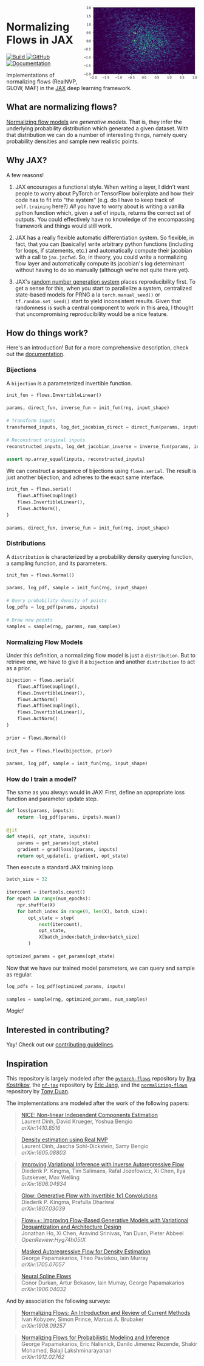 <img align="right" width="300" src="assets/flows.gif">

# Normalizing Flows in JAX

<a href="https://circleci.com/gh/ChrisWaites/jax-flows">
    <img alt="Build" src="https://img.shields.io/circleci/build/github/ChrisWaites/jax-flows/master">
</a>
<a href="https://github.com/ChrisWaites/jax-flows/blob/master/LICENSE">
    <img alt="GitHub" src="https://img.shields.io/github/license/ChrisWaites/jax-flows.svg?color=blue">
</a>
<a href="https://jax-flows.readthedocs.io/en/latest/">
    <img alt="Documentation" src="https://img.shields.io/website/http/jax-flows.readthedocs.io.svg?down_color=red&down_message=offline&up_message=online">
</a>

<p>Implementations of normalizing flows (RealNVP, GLOW, MAF) in the <a href="https://github.com/google/jax/">JAX</a> deep learning framework.</p>

## What are normalizing flows?

[Normalizing flow models](http://akosiorek.github.io/ml/2018/04/03/norm_flows.html) are _generative models_. That is, they infer the underlying probability distribution which generated a given dataset. With that distribution we can do a number of interesting things, namely query probability densities and sample new realistic points.

## Why JAX?

A few reasons!

1) JAX encourages a functional style. When writing a layer, I didn't want people to worry about PyTorch or TensorFlow boilerplate and how their code has to fit into "the system" (e.g. do I have to keep track of `self.training` here?) _All_ you have to worry about is writing a vanilla python function which, given a set of inputs, returns the correct set of outputs. You could effectively have no knowledge of the encompassing framework and things would still work.

2) JAX has a really flexible automatic differentiation system. So flexible, in fact, that you can (basically) write arbitrary python functions (including for loops, if statements, etc.) and automatically compute their jacobian with a call to `jax.jacfwd`. So, in theory, you could write a normalizing flow layer and automatically compute its jacobian's log determinant without having to do so manually (although we're not quite there yet).

3) JAX's [random number generation system](https://github.com/google/jax/blob/master/design_notes/prng.md) places reproducibility first. To get a sense for this, when you start to parallelize a system, centralized state-based models for PRNG a la `torch.manual_seed()` or `tf.random.set_seed()` start to yield inconsistent results. Given that randomness is such a central component to work in this area, I thought that uncompromising reproducibility would be a nice feature.

## How do things work?

Here's an introduction! But for a more comprehensive description, check out the [documentation](https://jax-flows.readthedocs.io/).

### Bijections

A `bijection` is a parameterized invertible function.

```python
init_fun = flows.InvertibleLinear()

params, direct_fun, inverse_fun = init_fun(rng, input_shape)

# Transform inputs
transformed_inputs, log_det_jacobian_direct = direct_fun(params, inputs)

# Reconstruct original inputs
reconstructed_inputs, log_det_jacobian_inverse = inverse_fun(params, inputs)

assert np.array_equal(inputs, reconstructed_inputs)
```

We can construct a sequence of bijections using `flows.serial`. The result is just another bijection, and adheres to the exact same interface.

```python
init_fun = flows.serial(
    flows.AffineCoupling()
    flows.InvertibleLinear(),
    flows.ActNorm(),
)

params, direct_fun, inverse_fun = init_fun(rng, input_shape)
```

### Distributions

A `distribution` is characterized by a probability density querying function, a sampling function, and its parameters.

```python
init_fun = flows.Normal()

params, log_pdf, sample = init_fun(rng, input_shape)

# Query probability density of points
log_pdfs = log_pdf(params, inputs)

# Draw new points
samples = sample(rng, params, num_samples)
```

### Normalizing Flow Models

Under this definition, a normalizing flow model is just a `distribution`. But to retrieve one, we have to give it a `bijection` and another `distribution` to act as a prior.

```python
bijection = flows.serial(
    flows.AffineCoupling(),
    flows.InvertibleLinear(),
    flows.ActNorm()
    flows.AffineCoupling(),
    flows.InvertibleLinear(),
    flows.ActNorm()
)

prior = flows.Normal()

init_fun = flows.Flow(bijection, prior)

params, log_pdf, sample = init_fun(rng, input_shape)
```

### How do I train a model?

The same as you always would in JAX! First, define an appropriate loss function and parameter update step.

```python
def loss(params, inputs):
    return -log_pdf(params, inputs).mean()

@jit
def step(i, opt_state, inputs):
    params = get_params(opt_state)
    gradient = grad(loss)(params, inputs)
    return opt_update(i, gradient, opt_state)
```

Then execute a standard JAX training loop.

```python
batch_size = 32

itercount = itertools.count()
for epoch in range(num_epochs):
    npr.shuffle(X)
    for batch_index in range(0, len(X), batch_size):
        opt_state = step(
            next(itercount),
            opt_state,
            X[batch_index:batch_index+batch_size]
        )

optimized_params = get_params(opt_state)
```

Now that we have our trained model parameters, we can query and sample as regular.

```python
log_pdfs = log_pdf(optimized_params, inputs)

samples = sample(rng, optimized_params, num_samples)
```

_Magic!_

## Interested in contributing?

Yay! Check out our [contributing guidelines](https://github.com/ChrisWaites/jax-flows/blob/master/.github/CONTRIBUTING.md).

## Inspiration

This repository is largely modeled after the [`pytorch-flows`](https://github.com/ikostrikov/pytorch-flows) repository by [Ilya Kostrikov](https://github.com/ikostrikov), the [`nf-jax`](https://github.com/ericjang/nf-jax) repository by [Eric Jang](http://evjang.com/), and the [`normalizing-flows`](https://github.com/tonyduan/normalizing-flows) repository by [Tony Duan](https://github.com/tonyduan).

The implementations are modeled after the work of the following papers:

  > [NICE: Non-linear Independent Components Estimation](https://arxiv.org/abs/1410.8516)\
  > Laurent Dinh, David Krueger, Yoshua Bengio\
  > _arXiv:1410.8516_

  > [Density estimation using Real NVP](https://arxiv.org/abs/1605.08803)\
  > Laurent Dinh, Jascha Sohl-Dickstein, Samy Bengio\
  > _arXiv:1605.08803_

  > [Improving Variational Inference with Inverse Autoregressive Flow
](https://arxiv.org/abs/1606.04934)\
  > Diederik P. Kingma, Tim Salimans, Rafal Jozefowicz, Xi Chen, Ilya Sutskever, Max Welling\
  > _arXiv:1606.04934_

  > [Glow: Generative Flow with Invertible 1x1 Convolutions](https://arxiv.org/abs/1807.03039)\
  > Diederik P. Kingma, Prafulla Dhariwal\
  > _arXiv:1807.03039_

  > [Flow++: Improving Flow-Based Generative Models
  with Variational Dequantization and Architecture Design](https://openreview.net/forum?id=Hyg74h05tX)\
  > Jonathan Ho, Xi Chen, Aravind Srinivas, Yan Duan, Pieter Abbeel\
  > _OpenReview:Hyg74h05tX_

  > [Masked Autoregressive Flow for Density Estimation](https://arxiv.org/abs/1705.07057)\
  > George Papamakarios, Theo Pavlakou, Iain Murray\
  > _arXiv:1705.07057_

  > [Neural Spline Flows](https://arxiv.org/abs/1906.04032)\
  > Conor Durkan, Artur Bekasov, Iain Murray, George Papamakarios\
  > _arXiv:1906.04032_

And by association the following surveys:

  > [Normalizing Flows: An Introduction and Review of Current Methods](https://arxiv.org/abs/1908.09257)\
  > Ivan Kobyzev, Simon Prince, Marcus A. Brubaker\
  > _arXiv:1908.09257_

  > [Normalizing Flows for Probabilistic Modeling and Inference](https://arxiv.org/abs/1912.02762)\
  > George Papamakarios, Eric Nalisnick, Danilo Jimenez Rezende, Shakir Mohamed, Balaji Lakshminarayanan\
  > _arXiv:1912.02762_

